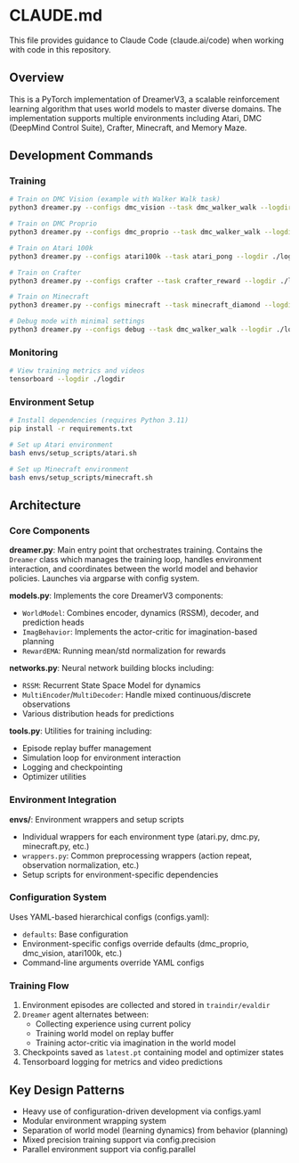 # CLAUDE.md

This file provides guidance to Claude Code (claude.ai/code) when working with code in this repository.

## Overview

This is a PyTorch implementation of DreamerV3, a scalable reinforcement learning algorithm that uses world models to master diverse domains. The implementation supports multiple environments including Atari, DMC (DeepMind Control Suite), Crafter, Minecraft, and Memory Maze.

## Development Commands

### Training
```bash
# Train on DMC Vision (example with Walker Walk task)
python3 dreamer.py --configs dmc_vision --task dmc_walker_walk --logdir ./logdir/dmc_walker_walk

# Train on DMC Proprio
python3 dreamer.py --configs dmc_proprio --task dmc_walker_walk --logdir ./logdir/dmc_walker_walk

# Train on Atari 100k
python3 dreamer.py --configs atari100k --task atari_pong --logdir ./logdir/atari_pong

# Train on Crafter
python3 dreamer.py --configs crafter --task crafter_reward --logdir ./logdir/crafter

# Train on Minecraft
python3 dreamer.py --configs minecraft --task minecraft_diamond --logdir ./logdir/minecraft

# Debug mode with minimal settings
python3 dreamer.py --configs debug --task dmc_walker_walk --logdir ./logdir/debug
```

### Monitoring
```bash
# View training metrics and videos
tensorboard --logdir ./logdir
```

### Environment Setup
```bash
# Install dependencies (requires Python 3.11)
pip install -r requirements.txt

# Set up Atari environment
bash envs/setup_scripts/atari.sh

# Set up Minecraft environment  
bash envs/setup_scripts/minecraft.sh
```

## Architecture

### Core Components

**dreamer.py**: Main entry point that orchestrates training. Contains the `Dreamer` class which manages the training loop, handles environment interaction, and coordinates between the world model and behavior policies. Launches via argparse with config system.

**models.py**: Implements the core DreamerV3 components:
- `WorldModel`: Combines encoder, dynamics (RSSM), decoder, and prediction heads
- `ImagBehavior`: Implements the actor-critic for imagination-based planning
- `RewardEMA`: Running mean/std normalization for rewards

**networks.py**: Neural network building blocks including:
- `RSSM`: Recurrent State Space Model for dynamics
- `MultiEncoder`/`MultiDecoder`: Handle mixed continuous/discrete observations
- Various distribution heads for predictions

**tools.py**: Utilities for training including:
- Episode replay buffer management
- Simulation loop for environment interaction
- Logging and checkpointing
- Optimizer utilities

### Environment Integration

**envs/**: Environment wrappers and setup scripts
- Individual wrappers for each environment type (atari.py, dmc.py, minecraft.py, etc.)
- `wrappers.py`: Common preprocessing wrappers (action repeat, observation normalization, etc.)
- Setup scripts for environment-specific dependencies

### Configuration System

Uses YAML-based hierarchical configs (configs.yaml):
- `defaults`: Base configuration
- Environment-specific configs override defaults (dmc_proprio, dmc_vision, atari100k, etc.)
- Command-line arguments override YAML configs

### Training Flow

1. Environment episodes are collected and stored in `traindir/evaldir`
2. `Dreamer` agent alternates between:
   - Collecting experience using current policy
   - Training world model on replay buffer
   - Training actor-critic via imagination in the world model
3. Checkpoints saved as `latest.pt` containing model and optimizer states
4. Tensorboard logging for metrics and video predictions

## Key Design Patterns

- Heavy use of configuration-driven development via configs.yaml
- Modular environment wrapping system
- Separation of world model (learning dynamics) from behavior (planning)
- Mixed precision training support via config.precision
- Parallel environment support via config.parallel